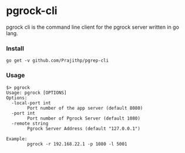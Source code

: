 # pgrock-cli 
pgrock cli is the command line client for the pgrock server written in go lang.

### Install
```
go get -v github.com/Prajithp/pgrep-cli
```

### Usage
```
$> pgrock 
Usage: pgrock [OPTIONS]
Options:
  -local-port int
    	Port number of the app server (default 8080)
  -port int
    	Port number of Pgrock Server (default 1080)
  -remote string
    	Pgrock Server Address (default "127.0.0.1")

Example:
		pgrock -r 192.168.22.1 -p 1080 -l 5001

```

